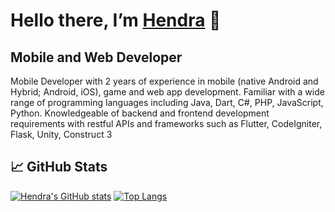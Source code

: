 <h1>
Hello there, I’m <a href="https://www.polover.com" target=”_blank” rel=”noreferrer”>Hendra</a> 👋
</h1>

<h2>
Mobile and Web Developer
</h2> 

Mobile Developer with 2 years of experience in mobile (native Android and Hybrid; Android, iOS), game and web app development. Familiar with a wide range of programming languages including Java, Dart, C#, PHP, JavaScript, Python. Knowledgeable of backend and frontend development requirements with restful APIs and frameworks such as Flutter, CodeIgniter, Flask, Unity, Construct 3


## 📈 GitHub Stats 

[![Hendra's GitHub stats](https://github-readme-stats.vercel.app/api?username=hdpolover)](https://github.com/hdpolover) [![Top Langs](https://github-readme-stats.vercel.app/api/top-langs/?username=hdpolover&layout=compact)](https://github.com/hdpolover)


<!--
**hdpolover/hdpolover** is a ✨ _special_ ✨ repository because its `README.md` (this file) appears on your GitHub profile.

[![Anurag's GitHub stats](https://github-readme-stats.vercel.app/api?username=hdpolover)](https://github.com/anuraghazra/github-readme-stats)

Here are some ideas to get you started:

- 🔭 I’m currently working on ...
- 🌱 I’m currently learning ...
- 👯 I’m looking to collaborate on ...
- 🤔 I’m looking for help with ...
- 💬 Ask me about ...
- 📫 How to reach me: ...
- 😄 Pronouns: ...
- ⚡ Fun fact: ...
-->
